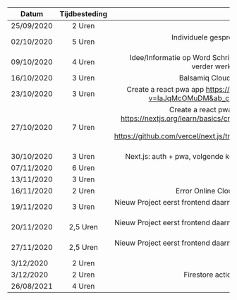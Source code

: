 | Datum        | Tijdbesteding   | Onderwerp| 
| -------------|:---------------:| -----:|
| 25/09/2020   | 2 Uren          | Les 1 | 
| 02/10/2020   | 5 Uren          | Individuele gesprek, Chapter 1 en Chapter 2 serviceworkies.com | 
| 09/10/2020   | 4 Uren          | Idee/Informatie op Word Schrijven, Individuele gesprek + verder werken op serviceworkies.com |
| 16/10/2020   | 3 Uren          | Balsamiq Cloud : Mockups Web en Mobile |
| 23/10/2020   | 3 Uren          | Create a react pwa app https://www.youtube.com/watch?v=IaJqMcOMuDM&ab_channel=JavaScriptMastery|
| 27/10/2020   | 7 Uren          | Create a react pwa app, Create a Next.js App https://nextjs.org/learn/basics/create-nextjs-app, Firebase Login React https://github.com/vercel/next.js/tree/canary/examples/with-firebase-authentication |
| 30/10/2020   | 3 Uren          | Next.js: auth + pwa, volgende keer niet werken met next.js |
| 07/11/2020   | 6 Uren          | Backend |
| 13/11/2020   | 3 Uren          | FrontEnd Local |
| 16/11/2020   | 2 Uren          | Error Online Cloud Functions can't connect |
| 19/11/2020   | 3 Uren          | Nieuw Project eerst frontend daarna connectie maken met de server/firebase |
| 20/11/2020   | 2,5 Uren        | Nieuw Project eerst frontend daarna connectie maken met de server/firebase Part 2 |
| 27/11/2020   | 2,5 Uren        | Nieuw Project eerst frontend daarna connectie maken met de server/firebase Part 3 |
| 3/12/2020   | 2 Uren        | Dummy data Redux |
| 3/12/2020   | 2 Uren        | Firestore action createMyCollection data |
|26/08/2021| 4 Uren| Herhaling|